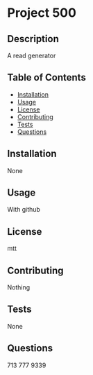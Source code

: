 # Project 500

  ## Description
  A read generator

  ## Table of Contents 
  
  * [Installation](#installation)
  * [Usage](#usage)
  * [License](#license)
  * [Contributing](#contributing)
  * [Tests](#tests)
  * [Questions](#questions)
  
  ## Installation
  None
  ## Usage
  With github
  ## License
  mtt
  ## Contributing
  Nothing 
  ## Tests
  None
  ## Questions
  713 777 9339
